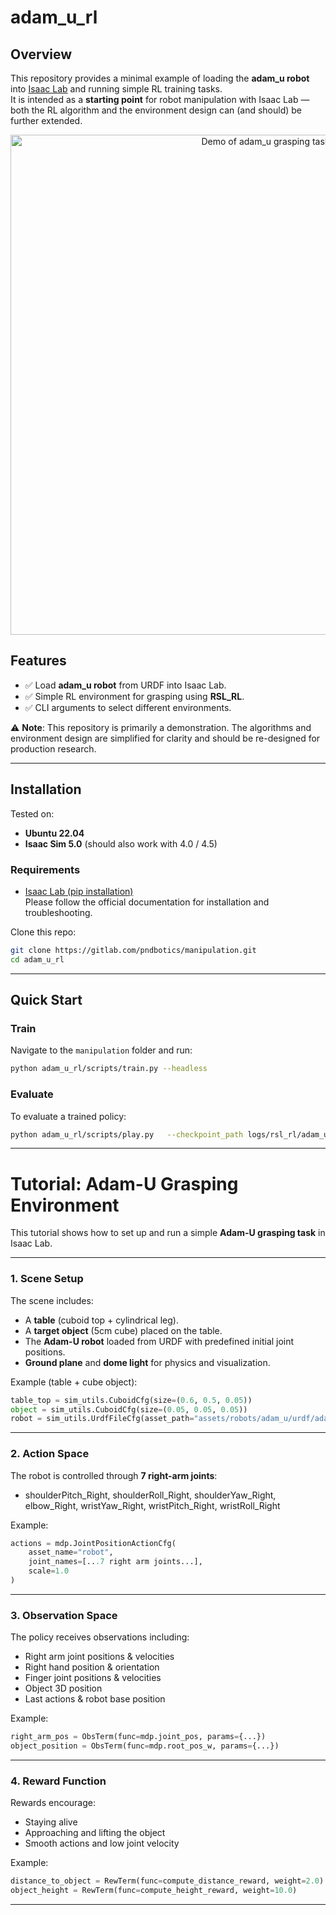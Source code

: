 # adam_u_rl

## Overview

This repository provides a minimal example of loading the **adam_u robot** into [Isaac Lab](https://isaac-sim.github.io/IsaacLab/) and running simple RL training tasks.  
It is intended as a **starting point** for robot manipulation with Isaac Lab — both the RL algorithm and the environment design can (and should) be further extended.

<p align="center">
  <img src="docs/demo.gif" alt="Demo of adam_u grasping task" width="800"/>
</p>

## Features

- ✅ Load **adam_u robot** from URDF into Isaac Lab.  
- ✅ Simple RL environment for grasping using **RSL_RL**.  
- ✅ CLI arguments to select different environments.  

⚠️ **Note**: This repository is primarily a demonstration. The algorithms and environment design are simplified for clarity and should be re-designed for production research.

---

## Installation

Tested on:
- **Ubuntu 22.04**
- **Isaac Sim 5.0** (should also work with 4.0 / 4.5)

### Requirements

- [Isaac Lab (pip installation)](https://isaac-sim.github.io/IsaacLab/main/source/setup/installation/pip_installation.html)  
  Please follow the official documentation for installation and troubleshooting.

Clone this repo:
```bash
git clone https://gitlab.com/pndbotics/manipulation.git
cd adam_u_rl
```

---

## Quick Start

### Train

Navigate to the `manipulation` folder and run:

```bash
python adam_u_rl/scripts/train.py --headless
```

### Evaluate

To evaluate a trained policy:

```bash
python adam_u_rl/scripts/play.py   --checkpoint_path logs/rsl_rl/adam_u_grasp/2025-06-27_17-04-25/model_1499.pt
```

---

# Tutorial: Adam-U Grasping Environment

This tutorial shows how to set up and run a simple **Adam-U grasping task** in Isaac Lab.

---

### 1. Scene Setup

The scene includes:
- A **table** (cuboid top + cylindrical leg).  
- A **target object** (5cm cube) placed on the table.  
- The **Adam-U robot** loaded from URDF with predefined initial joint positions.  
- **Ground plane** and **dome light** for physics and visualization.  

Example (table + cube object):
```python
table_top = sim_utils.CuboidCfg(size=(0.6, 0.5, 0.05))
object = sim_utils.CuboidCfg(size=(0.05, 0.05, 0.05))
robot = sim_utils.UrdfFileCfg(asset_path="assets/robots/adam_u/urdf/adam_u.urdf")
```

---

### 2. Action Space

The robot is controlled through **7 right-arm joints**:
- shoulderPitch_Right, shoulderRoll_Right, shoulderYaw_Right, elbow_Right, wristYaw_Right, wristPitch_Right, wristRoll_Right  

Example:
```python
actions = mdp.JointPositionActionCfg(
    asset_name="robot",
    joint_names=[...7 right arm joints...],
    scale=1.0
)
```

---

### 3. Observation Space

The policy receives observations including:
- Right arm joint positions & velocities  
- Right hand position & orientation  
- Finger joint positions & velocities  
- Object 3D position  
- Last actions & robot base position  

Example:
```python
right_arm_pos = ObsTerm(func=mdp.joint_pos, params={...})
object_position = ObsTerm(func=mdp.root_pos_w, params={...})
```

---

### 4. Reward Function

Rewards encourage:
- Staying alive  
- Approaching and lifting the object  
- Smooth actions and low joint velocity  

Example:
```python
distance_to_object = RewTerm(func=compute_distance_reward, weight=2.0)
object_height = RewTerm(func=compute_height_reward, weight=10.0)
```

---

